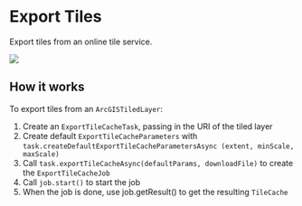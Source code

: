 # Export Tiles

Export tiles from an online tile service.

![](ExportTiles.png)

## How it works

To export tiles from an `ArcGISTiledLayer`:

1.  Create an `ExportTileCacheTask`, passing in the URI of the tiled
    layer
2.  Create default `ExportTileCacheParameters` with
    `task.createDefaultExportTileCacheParametersAsync (extent, minScale,
    maxScale)`
3.  Call `task.exportTileCacheAsync(defaultParams, downloadFile)` to
    create the `ExportTileCacheJob`
4.  Call `job.start()` to start the job
5.  When the job is done, use job.getResult() to get the resulting
    `TileCache`
